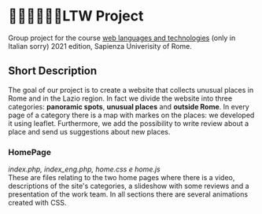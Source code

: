 # :man_technologist::woman_technologist::man_technologist:LTW Project
Group project for the course [web languages and technologies](http://www.diag.uniroma1.it/rosati/ltw/) (only in Italian sorry) 2021 edition, Sapienza Univerisity of Rome.
## Short Description
The goal of our project is to create a website that collects unusual places in Rome and in the Lazio region. In fact we divide the website into three categories: **panoramic spots**, **unusual places** and **outside Rome**. In every page of a category there is a map with markes on the places: we developed it using leaflet. Furthermore, we add the possibility to write review about a place and send us suggestions about new places.<br>
### HomePage
*index.php, index_eng.php, home.css e home.js*<br>
These are files relating to the two home pages where there is a video, descriptions of the site's categories, a slideshow with some reviews and a presentation of the work team. In all sections there are several animations created with CSS.


